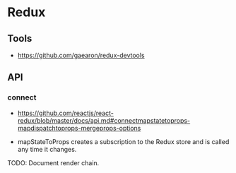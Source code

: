 # Redux

## Tools

- https://github.com/gaearon/redux-devtools


## API

### connect

- https://github.com/reactjs/react-redux/blob/master/docs/api.md#connectmapstatetoprops-mapdispatchtoprops-mergeprops-options

- mapStateToProps creates a subscription to the Redux store and is called any time it changes.

TODO: Document render chain.
